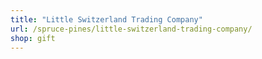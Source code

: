 ```yaml
---
title: "Little Switzerland Trading Company"
url: /spruce-pines/little-switzerland-trading-company/
shop: gift
---
```

